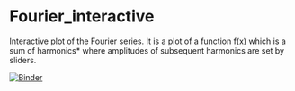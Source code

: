 # Fourier_interactive
Interactive plot of the Fourier series. It is a plot of a function f(x) which is a sum of harmonics* where amplitudes of subsequent harmonics are set by sliders.


[![Binder](https://mybinder.org/badge_logo.svg)](https://mybinder.org/v2/gh/Harshbendale/Fourier_interactive/master?filepath=Fourier.ipynb)
